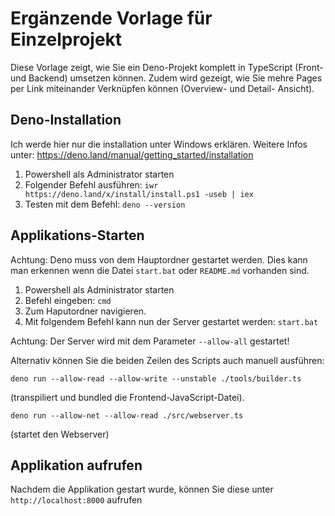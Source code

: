 # Ergänzende Vorlage für Einzelprojekt #
Diese Vorlage zeigt, wie Sie ein Deno-Projekt komplett in TypeScript (Front- und Backend) umsetzen können.
Zudem wird gezeigt, wie Sie mehre Pages per Link miteinander Verknüpfen können (Overview- und Detail- Ansicht).

## Deno-Installation ##
Ich werde hier nur die installation unter Windows erklären.
Weitere Infos unter: https://deno.land/manual/getting_started/installation

1) Powershell als Administrator starten
2) Folgender Befehl ausführen: 
    `iwr https://deno.land/x/install/install.ps1 -useb | iex`
3) Testen mit dem Befehl:
    `deno --version`

## Applikations-Starten ##
Achtung:
Deno muss von dem Hauptordner gestartet werden.
Dies kann man erkennen wenn die Datei `start.bat` oder `README.md` vorhanden sind.

1) Powershell als Administrator starten
2) Befehl eingeben:
    `cmd`
3) Zum Haputordner navigieren.
4) Mit folgendem Befehl kann nun der Server gestartet werden:
    `start.bat`

Achtung:
Der Server wird mit dem Parameter `--allow-all` gestartet!


Alternativ können Sie die beiden Zeilen des Scripts auch manuell ausführen:

`deno run --allow-read --allow-write --unstable ./tools/builder.ts`

(transpiliert und bundled die Frontend-JavaScript-Datei).

`deno run --allow-net --allow-read ./src/webserver.ts`

(startet den Webserver)
## Applikation aufrufen ##
Nachdem die Applikation gestart wurde, können Sie diese unter `http://localhost:8000` aufrufen
